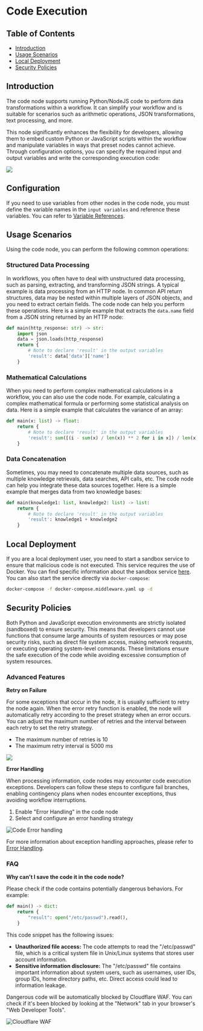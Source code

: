 # Code Execution

## Table of Contents

* [Introduction](code.md#introduction)
* [Usage Scenarios](code.md#usage-scenarios)
* [Local Deployment](code.md#local-deployment)
* [Security Policies](code.md#security-policies)

## Introduction

The code node supports running Python/NodeJS code to perform data transformations within a workflow. It can simplify your workflow and is suitable for scenarios such as arithmetic operations, JSON transformations, text processing, and more.

This node significantly enhances the flexibility for developers, allowing them to embed custom Python or JavaScript scripts within the workflow and manipulate variables in ways that preset nodes cannot achieve. Through configuration options, you can specify the required input and output variables and write the corresponding execution code:

![](https://assets-docs.dify.ai/dify-enterprise-mintlify/en/guides/workflow/node/9969aa1bc1912aebe366f5d8f5dde296.png)

## Configuration

If you need to use variables from other nodes in the code node, you must define the variable names in the `input variables` and reference these variables. You can refer to [Variable References](../key-concept.md#variables).

## Usage Scenarios

Using the code node, you can perform the following common operations:

### Structured Data Processing

In workflows, you often have to deal with unstructured data processing, such as parsing, extracting, and transforming JSON strings. A typical example is data processing from an HTTP node. In common API return structures, data may be nested within multiple layers of JSON objects, and you need to extract certain fields. The code node can help you perform these operations. Here is a simple example that extracts the `data.name` field from a JSON string returned by an HTTP node:

```python
def main(http_response: str) -> str:
    import json
    data = json.loads(http_response)
    return {
        # Note to declare 'result' in the output variables
        'result': data['data']['name'] 
    }
```

### Mathematical Calculations

When you need to perform complex mathematical calculations in a workflow, you can also use the code node. For example, calculating a complex mathematical formula or performing some statistical analysis on data. Here is a simple example that calculates the variance of an array:

```python
def main(x: list) -> float:
    return {
        # Note to declare 'result' in the output variables
        'result': sum([(i - sum(x) / len(x)) ** 2 for i in x]) / len(x)
    }
```

### Data Concatenation

Sometimes, you may need to concatenate multiple data sources, such as multiple knowledge retrievals, data searches, API calls, etc. The code node can help you integrate these data sources together. Here is a simple example that merges data from two knowledge bases:

```python
def main(knowledge1: list, knowledge2: list) -> list:
    return {
        # Note to declare 'result' in the output variables
        'result': knowledge1 + knowledge2
    }
```

## Local Deployment

If you are a local deployment user, you need to start a sandbox service to ensure that malicious code is not executed. This service requires the use of Docker. You can find specific information about the sandbox service [here](https://github.com/langgenius/dify/tree/main/docker/docker-compose.middleware.yaml). You can also start the service directly via `docker-compose`:

```bash
docker-compose -f docker-compose.middleware.yaml up -d
```

## Security Policies

Both Python and JavaScript execution environments are strictly isolated (sandboxed) to ensure security. This means that developers cannot use functions that consume large amounts of system resources or may pose security risks, such as direct file system access, making network requests, or executing operating system-level commands. These limitations ensure the safe execution of the code while avoiding excessive consumption of system resources.

### Advanced Features

**Retry on Failure**

For some exceptions that occur in the node, it is usually sufficient to retry the node again. When the error retry function is enabled, the node will automatically retry according to the preset strategy when an error occurs. You can adjust the maximum number of retries and the interval between each retry to set the retry strategy.

- The maximum number of retries is 10
- The maximum retry interval is 5000 ms

![](https://assets-docs.dify.ai/2024/12/9fdd5525a91dc925b79b89272893becf.png)

**Error Handling**

When processing information, code nodes may encounter code execution exceptions. Developers can follow these steps to configure fail branches, enabling contingency plans when nodes encounter exceptions, thus avoiding workflow interruptions.

1. Enable "Error Handling" in the code node
2. Select and configure an error handling strategy

![Code Error handling](https://assets-docs.dify.ai/2024/12/58f392734ce44b22cd8c160faf28cd14.png)

For more information about exception handling approaches, please refer to [Error Handling](https://docs.dify.ai/zh-hans/guides/workflow/error-handling).

### FAQ

**Why can't I save the code it in the code node?**

Please check if the code contains potentially dangerous behaviors. For example:

```python
def main() -> dict:
    return {
        "result": open("/etc/passwd").read(),
    }
```

This code snippet has the following issues:

* **Unauthorized file access:** The code attempts to read the "/etc/passwd" file, which is a critical system file in Unix/Linux systems that stores user account information.
* **Sensitive information disclosure:** The "/etc/passwd" file contains important information about system users, such as usernames, user IDs, group IDs, home directory paths, etc. Direct access could lead to information leakage.

Dangerous code will be automatically blocked by Cloudflare WAF. You can check if it's been blocked by looking at the "Network" tab in your browser's "Web Developer Tools".

![Cloudflare WAF](https://assets-docs.dify.ai/2024/12/ad4dc065c4c567c150ab7fa7bfd123a3.png)

